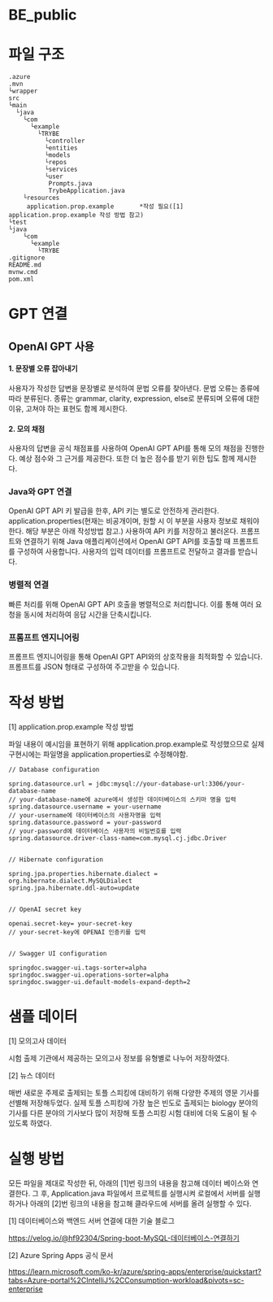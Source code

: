 # BE_public




# 파일 구조		


	.azure
	.mvn
	└wrapper
	src
	└main
	  └java
	    └com    
	      └example      
	        └TRYBE	
	          └controller	  
	          └entities	  
	          └models	  
	          └repos	  
	          └services	  
	          └user	  
	           Prompts.java	   
	           TrybeApplication.java	   
	    └resources    
	     application.prop.example		*작성 필요([1] application.prop.example 작성 방법 참고)     
	└test
	└java
	    └com    
	      └example      
	        └TRYBE	
	.gitignore
	README.md
	mvnw.cmd
	pom.xml


# GPT 연결


## OpenAI GPT 사용

#### 1. 문장별 오류 잡아내기

사용자가 작성한 답변을 문장별로 분석하여 문법 오류를 찾아낸다. 문법 오류는 종류에 따라 분류된다. 종류는 grammar, clarity, expression, else로 분류되며 오류에 대한 이유, 고쳐야 하는 표현도 함께 제시한다. 

#### 2. 모의 채점
사용자의 답변을 공식 채점표를 사용하여 OpenAI GPT API를 통해 모의 채점을 진행한다. 예상 점수와 그 근거를 제공한다. 또한 더 높은 점수를 받기 위한 팁도 함께 제시한다.

### Java와 GPT 연결
OpenAI GPT API 키 발급을 한후, API 키는 별도로 안전하게 관리한다. application.properties(현재는 비공개이며, 원할 시 이 부분을 사용자 정보로 채워야 한다. 해당 부분은 아래 작성방법 참고.) 사용하여 API 키를 저장하고 불러온다.
프롬프트와 연결하기 위해 Java 애플리케이션에서 OpenAI GPT API를 호출할 때 프롬프트를 구성하여 사용합니다. 사용자의 입력 데이터를 프롬프트로 전달하고 결과를 받습니다.

### 병렬적 연결

빠른 처리를 위해 OpenAI GPT API 호출을 병렬적으로 처리합니다. 이를 통해 여러 요청을 동시에 처리하여 응답 시간을 단축시킵니다.

### 프롬프트 엔지니어링
프롬프트 엔지니어링을 통해 OpenAI GPT API와의 상호작용을 최적화할 수 있습니다. 프롬프트를 JSON 형태로 구성하여 주고받을 수 있습니다. 



# 작성 방법	


[1] application.prop.example 작성 방법

파일 내용이 예시임을 표현하기 위해 application.prop.example로 작성했으므로 실제 구현시에는 파일명을 application.properties로 수정해야함.

	// Database configuration
 
	spring.datasource.url = jdbc:mysql://your-database-url:3306/your-database-name
	// your-database-name에 azure에서 생성한 데이터베이스의 스키마 명을 입력
	spring.datasource.username = your-username
	// your-username에 데이터베이스의 사용자명을 입력
	spring.datasource.password = your-password
	// your-password에 데이터베이스 사용자의 비밀번호를 입력
	spring.datasource.driver-class-name=com.mysql.cj.jdbc.Driver


	// Hibernate configuration
 
	spring.jpa.properties.hibernate.dialect = org.hibernate.dialect.MySQLDialect
	spring.jpa.hibernate.ddl-auto=update


	// OpenAI secret key
 
	openai.secret-key= your-secret-key
	// your-secret-key에 OPENAI 인증키를 입력

 
	// Swagger UI configuration
 
	springdoc.swagger-ui.tags-sorter=alpha
	springdoc.swagger-ui.operations-sorter=alpha
	springdoc.swagger-ui.default-models-expand-depth=2




# 샘플 데이터

[1] 모의고사 데이터

시험 출제 기관에서 제공하는 모의고사 정보를 유형별로 나누어 저장하였다.

[2] 뉴스 데이터

매번 새로운 주제로 출제되는 토플 스피킹에 대비하기 위해 다양한 주제의 영문 기사를 선별해 저장해두었다. 실제 토플 스피킹에 가장 높은 빈도로 출제되는 biology 분야의 기사를 다른 분야의 기사보다 많이 저장해 토플 스피킹 시험 대비에 더욱 도움이 될 수 있도록 하였다.




# 실행 방법

모든 파일을 제대로 작성한 뒤, 아래의 [1]번 링크의 내용을 참고해 데이터 베이스와 연결한다. 그 후, Application.java 파일에서 프로젝트를 실행시켜 로컬에서 서버를 실행하거나 아래의 [2]번 링크의 내용을 참고해 클라우드에 서버를 올려 실행할 수 있다.

[1] 데이터베이스와 백엔드 서버 연결에 대한 기술 블로그

https://velog.io/@hf92304/Spring-boot-MySQL-데이터베이스-연결하기

[2] Azure Spring Apps 공식 문서

https://learn.microsoft.com/ko-kr/azure/spring-apps/enterprise/quickstart?tabs=Azure-portal%2CIntelliJ%2CConsumption-workload&pivots=sc-enterprise
